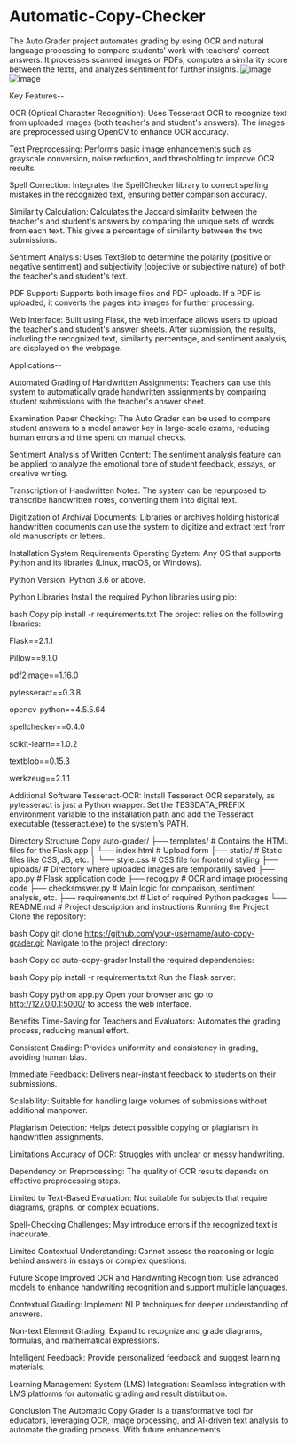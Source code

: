 # Automatic-Copy-Checker
The Auto Grader project automates grading by using OCR and natural language processing to compare students' work with teachers' correct answers. It processes scanned images or PDFs, computes a similarity score between the texts, and analyzes sentiment for further insights.
![image](https://github.com/user-attachments/assets/18ea3190-2de9-4a4d-a9f2-ec51ccc7e95c)
![image](https://github.com/user-attachments/assets/176411b5-b4ab-479e-8cbb-c9ed5cc0bb59)


Key Features--

OCR (Optical Character Recognition):
Uses Tesseract OCR to recognize text from uploaded images (both teacher's and student's answers). The images are preprocessed using OpenCV to enhance OCR accuracy.

Text Preprocessing:
Performs basic image enhancements such as grayscale conversion, noise reduction, and thresholding to improve OCR results.

Spell Correction:
Integrates the SpellChecker library to correct spelling mistakes in the recognized text, ensuring better comparison accuracy.

Similarity Calculation:
Calculates the Jaccard similarity between the teacher's and student's answers by comparing the unique sets of words from each text. This gives a percentage of similarity between the two submissions.

Sentiment Analysis:
Uses TextBlob to determine the polarity (positive or negative sentiment) and subjectivity (objective or subjective nature) of both the teacher's and student's text.

PDF Support:
Supports both image files and PDF uploads. If a PDF is uploaded, it converts the pages into images for further processing.

Web Interface:
Built using Flask, the web interface allows users to upload the teacher's and student's answer sheets. After submission, the results, including the recognized text, similarity percentage, and sentiment analysis, are displayed on the webpage.

Applications--

Automated Grading of Handwritten Assignments:
Teachers can use this system to automatically grade handwritten assignments by comparing student submissions with the teacher's answer sheet.

Examination Paper Checking:
The Auto Grader can be used to compare student answers to a model answer key in large-scale exams, reducing human errors and time spent on manual checks.

Sentiment Analysis of Written Content:
The sentiment analysis feature can be applied to analyze the emotional tone of student feedback, essays, or creative writing.

Transcription of Handwritten Notes:
The system can be repurposed to transcribe handwritten notes, converting them into digital text.

Digitization of Archival Documents:
Libraries or archives holding historical handwritten documents can use the system to digitize and extract text from old manuscripts or letters.

Installation
System Requirements
Operating System: Any OS that supports Python and its libraries (Linux, macOS, or Windows).

Python Version: Python 3.6 or above.

Python Libraries
Install the required Python libraries using pip:

bash
Copy
pip install -r requirements.txt
The project relies on the following libraries:

Flask==2.1.1

Pillow==9.1.0

pdf2image==1.16.0

pytesseract==0.3.8

opencv-python==4.5.5.64

spellchecker==0.4.0

scikit-learn==1.0.2

textblob==0.15.3

werkzeug==2.1.1

Additional Software
Tesseract-OCR:
Install Tesseract OCR separately, as pytesseract is just a Python wrapper.
Set the TESSDATA_PREFIX environment variable to the installation path and add the Tesseract executable (tesseract.exe) to the system's PATH.

Directory Structure
Copy
auto-grader/
├── templates/               # Contains the HTML files for the Flask app
│   └── index.html           # Upload form
├── static/                  # Static files like CSS, JS, etc.
│   └── style.css            # CSS file for frontend styling
├── uploads/                 # Directory where uploaded images are temporarily saved
├── app.py                   # Flask application code
├── recog.py                 # OCR and image processing code
├── checksmswer.py           # Main logic for comparison, sentiment analysis, etc.
├── requirements.txt         # List of required Python packages
└── README.md                # Project description and instructions
Running the Project
Clone the repository:

bash
Copy
git clone https://github.com/your-username/auto-copy-grader.git
Navigate to the project directory:

bash
Copy
cd auto-copy-grader
Install the required dependencies:

bash
Copy
pip install -r requirements.txt
Run the Flask server:

bash
Copy
python app.py
Open your browser and go to http://127.0.0.1:5000/ to access the web interface.

Benefits
Time-Saving for Teachers and Evaluators: Automates the grading process, reducing manual effort.

Consistent Grading: Provides uniformity and consistency in grading, avoiding human bias.

Immediate Feedback: Delivers near-instant feedback to students on their submissions.

Scalability: Suitable for handling large volumes of submissions without additional manpower.

Plagiarism Detection: Helps detect possible copying or plagiarism in handwritten assignments.

Limitations
Accuracy of OCR: Struggles with unclear or messy handwriting.

Dependency on Preprocessing: The quality of OCR results depends on effective preprocessing steps.

Limited to Text-Based Evaluation: Not suitable for subjects that require diagrams, graphs, or complex equations.

Spell-Checking Challenges: May introduce errors if the recognized text is inaccurate.

Limited Contextual Understanding: Cannot assess the reasoning or logic behind answers in essays or complex questions.

Future Scope
Improved OCR and Handwriting Recognition: Use advanced models to enhance handwriting recognition and support multiple languages.

Contextual Grading: Implement NLP techniques for deeper understanding of answers.

Non-text Element Grading: Expand to recognize and grade diagrams, formulas, and mathematical expressions.

Intelligent Feedback: Provide personalized feedback and suggest learning materials.

Learning Management System (LMS) Integration: Seamless integration with LMS platforms for automatic grading and result distribution.

Conclusion
The Automatic Copy Grader is a transformative tool for educators, leveraging OCR, image processing, and AI-driven text analysis to automate the grading process. With future enhancements
